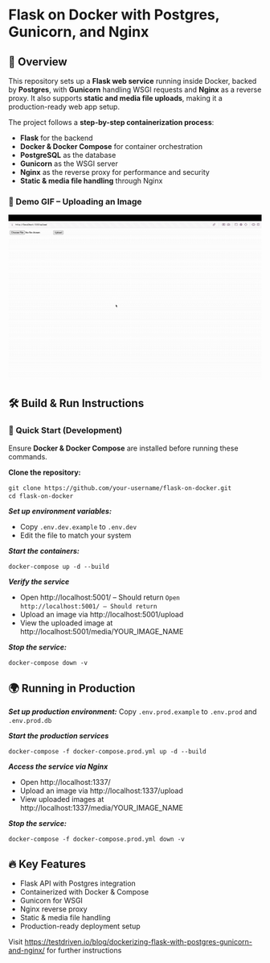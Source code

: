 # Flask on Docker with Postgres, Gunicorn, and Nginx  

## 📌 Overview  
This repository sets up a **Flask web service** running inside Docker, backed by **Postgres**, with **Gunicorn** handling WSGI requests and **Nginx** as a reverse proxy. It also supports **static and media file uploads**, making it a production-ready web app setup.

The project follows a **step-by-step containerization process**:
- **Flask** for the backend
- **Docker & Docker Compose** for container orchestration
- **PostgreSQL** as the database
- **Gunicorn** as the WSGI server
- **Nginx** as the reverse proxy for performance and security
- **Static & media file handling** through Nginx

### 🎥 Demo GIF – Uploading an Image  
![Upload Demo](upload_tutorial.gif)  


## 🛠️ Build & Run Instructions  

### 🚀 Quick Start (Development)  
Ensure **Docker & Docker Compose** are installed before running these commands.  

**Clone the repository:**  
```
git clone https://github.com/your-username/flask-on-docker.git
cd flask-on-docker
```

***Set up environment variables:***
* Copy `.env.dev.example` to `.env.dev`
* Edit the file to match your system

***Start the containers:***
```
docker-compose up -d --build
```

***Verify the service***
* Open http://localhost:5001/ – Should return ```Open http://localhost:5001/ – Should return```
* Upload an image via http://localhost:5001/upload
* View the uploaded image at http://localhost:5001/media/YOUR_IMAGE_NAME

***Stop the service:***
```
docker-compose down -v
```

## 🌍 Running in Production
***Set up production environment:***
Copy `.env.prod.example` to `.env.prod` and `.env.prod.db` 

***Start the production services***
```
docker-compose -f docker-compose.prod.yml up -d --build
```

***Access the service via Nginx***
* Open http://localhost:1337/
* Upload an image via http://localhost:1337/upload
* View uploaded images at http://localhost:1337/media/YOUR_IMAGE_NAME

***Stop the service:***
```
docker-compose -f docker-compose.prod.yml down -v
```

## 🔥 Key Features
* Flask API with Postgres integration
* Containerized with Docker & Compose
* Gunicorn for WSGI
* Nginx reverse proxy
* Static & media file handling
* Production-ready deployment setup


Visit https://testdriven.io/blog/dockerizing-flask-with-postgres-gunicorn-and-nginx/ for further instructions

